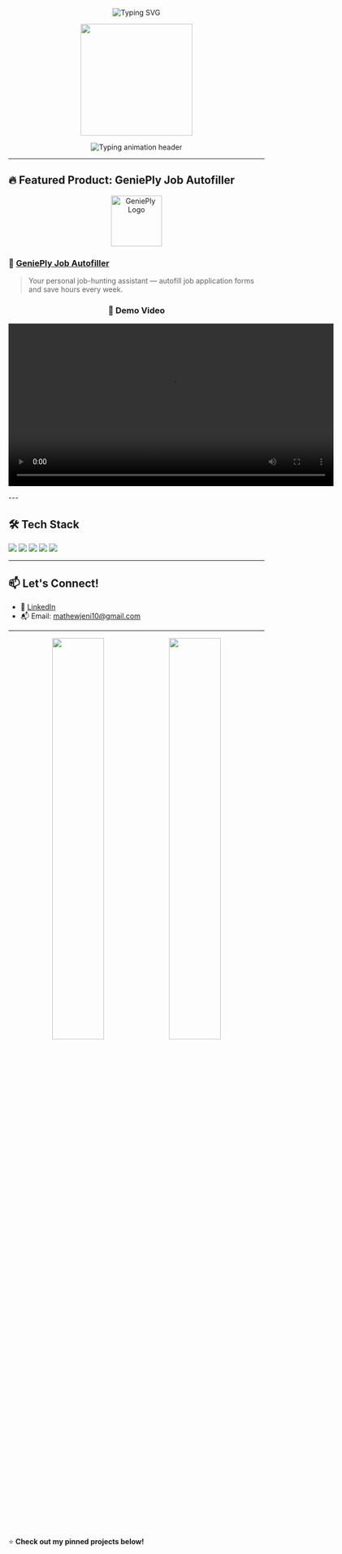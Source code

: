 <p align="center">
  <img src="https://readme-typing-svg.demolab.com?font=Fira+Code&size=22&pause=1000&center=true&vCenter=true&width=435&lines=Hey+there!+I+am+Jeni+Mathew;" alt="Typing SVG" />
</p>

<p align="center">
  <img src="https://media.giphy.com/media/LMt9638dO8dftAjtco/giphy.gif" width="220" />
</p>

<p align="center">
  <img src="https://readme-typing-svg.demolab.com?font=Fira+Code&weight=500&size=24&pause=1000&color=F78C6C&center=true&vCenter=true&width=800&lines=AI+Developer+in+Production...;AI+%7C+ML+%7C+Automation+Engineer;Building+End-to-End+AI+Solutions;Always+Learning%2C+Always+Shipping" alt="Typing animation header" />
</p>

---
## 🔥 Featured Product: GeniePly Job Autofiller

<p align="center">
  <img src="https://github.com/jenimathew2001/GeniePly-Job-Autofiller/blob/main/chrome-extension/icon.png" width="100" alt="GeniePly Logo" />
</p>

### 🤖 [GeniePly Job Autofiller](https://github.com/jenimathew2001/GeniePly-Job-Autofiller)

> Your personal job-hunting assistant — autofill job application forms and save hours every week.

<h3 align="center">🎥 Demo Video</h3>

<p align="center">
  <video width="640" controls>
    <source src="https://github.com/jenimathew2001/GeniePly-Job-Autofiller/blob/main/AUTOFILLING%20VIDEO.mov?raw=true" type="video/mp4">
    Your browser does not support the video tag.
  </video>
</p>
---

## 🛠️ Tech Stack

<img src="https://img.shields.io/badge/Python-FFD43B?style=for-the-badge&logo=python&logoColor=blue"/> 
<img src="https://img.shields.io/badge/TensorFlow-FF6F00?style=for-the-badge&logo=tensorflow&logoColor=white"/>
<img src="https://img.shields.io/badge/NLP-%F0%9F%93%9A-green?style=for-the-badge"/>
<img src="https://img.shields.io/badge/Computer%20Vision-%F0%9F%96%8D-blueviolet?style=for-the-badge"/>
<img src="https://img.shields.io/badge/Automation-%F0%9F%9A%80-9cf?style=for-the-badge"/>

---

## 📫 Let's Connect!

- 💼 [LinkedIn](https://www.linkedin.com/in/jeni-mathew-346253209/)
- 📬 Email: [mathewjeni10@gmail.com](mailto:mathewjeni10@gmail.com)

---

<p align="center">
  <img src="https://github-readme-stats.vercel.app/api?username=jenimathew2001&show_icons=true&theme=radical" width="45%" />
  <img src="https://github-readme-streak-stats.herokuapp.com?user=jenimathew2001&theme=tokyonight" width="45%"/>
</p>


⭐️ **Check out my pinned projects below!**
